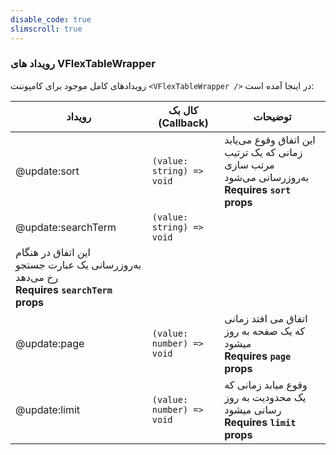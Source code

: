 ```yaml
---
disable_code: true
slimscroll: true
---
```


### رویداد های VFlexTableWrapper

رویدادهای کامل موجود برای کامپوننت `<VFlexTableWrapper />` در اینجا آمده است:

| رویداد                                                                                       | کال بک (Callback)                                          | توضیحات                                                                                              |
| -------------------------------------------------------------------------------------------- | ---------------------------------------------------------- | ---------------------------------------------------------------------------------------------------- |
| @update:sort                                                                                 | <span class="is-function">`(value: string) => void`</span> | این اتفاق وقوع می‌یابد زمانی که یک ترتیب مرتب سازی به‌روزرسانی می‌شود<br />**Requires `sort` props** |
| @update:searchTerm                                                                           | <span class="is-function">`(value: string) => void`</span> |
| این اتفاق در هنگام به‌روزرسانی یک عبارت جستجو رخ می‌دهد<br />**Requires `searchTerm` props** |
| @update:page                                                                                 | <span class="is-function">`(value: number) => void`</span> | اتفاق می افتد زمانی که یک صفحه به روز میشود<br />**Requires `page` props**                           |
| @update:limit                                                                                | <span class="is-function">`(value: number) => void`</span> | وقوع میابد زمانی که یک محدودیت به روز رسانی میشود<br />**Requires `limit` props**                    |
